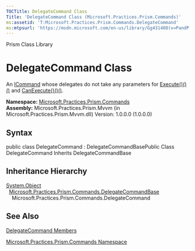 ```yaml
---
TOCTitle: DelegateCommand Class
Title: 'DelegateCommand Class (Microsoft.Practices.Prism.Commands)'
ms:assetid: 'T:Microsoft.Practices.Prism.Commands.DelegateCommand'
ms:mtpsurl: 'https://msdn.microsoft.com/en-us/library/Gg431408(v=PandP.50)'
---
```


Prism Class Library

DelegateCommand Class
=====================

An [ICommand](http://msdn2.microsoft.com/en-us/library/ms616869) whose delegates do not take any parameters for [Execute()()()](https://msdn.microsoft.com/m:microsoft.practices.prism.commands.delegatecommand.execute) and [CanExecute()()()](https://msdn.microsoft.com/m:microsoft.practices.prism.commands.delegatecommand.canexecute).

**Namespace:** [Microsoft.Practices.Prism.Commands](https://msdn.microsoft.com/n:microsoft.practices.prism.commands)
**Assembly:** Microsoft.Practices.Prism.Mvvm (in Microsoft.Practices.Prism.Mvvm.dll) Version: 1.0.0.0 (1.0.0.0)

## Syntax


<span id="syntaxToggle"></span>public class DelegateCommand : DelegateCommandBasePublic Class DelegateCommand Inherits DelegateCommandBase

Inheritance Hierarchy
---------------------

<span id="familyToggle"></span>[System.Object](http://msdn2.microsoft.com/en-us/library/e5kfa45b)
  [Microsoft.Practices.Prism.Commands.DelegateCommandBase](https://msdn.microsoft.com/t:microsoft.practices.prism.commands.delegatecommandbase)
    Microsoft.Practices.Prism.Commands.DelegateCommand

See Also
--------


[DelegateCommand Members](https://msdn.microsoft.com/allmembers.t:microsoft.practices.prism.commands.delegatecommand)

[Microsoft.Practices.Prism.Commands Namespace](https://msdn.microsoft.com/n:microsoft.practices.prism.commands)
